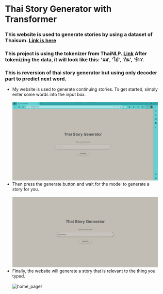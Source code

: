 # Thai Story Generator with Transformer
### This website is used to generate stories by using a dataset of Thaisum. [Link is here](https://huggingface.co/datasets/thaisum)
### This project is using the tokenizer from ThaiNLP. [Link](https://pythainlp.github.io/projects/) After tokenizing the data, it will look like this: 'ผม', 'ไป', 'กิน', 'ข้าว'.
### This is reversion of thai story generator but using only decoder part to predict next word.
* My website is used to generate continuing stories. To get started, simply enter some words into the input box.<br> <br>
![home_page!](https://github.com/Nutdanai1221/NLP/blob/master/Assignment/Thai_Story_generator/figure/home.png)
* Then press the generate button and wait for the model to generate a story for you.<br> <br>
![home_page!](https://github.com/Nutdanai1221/NLP/blob/master/Assignment/Thai_Story_with_Transformer/figure/1_tran.png)
* Finally, the website will generate a story that is relevant to the thing you typed. <br> <br>
![home_page!](https://github.com/Nutdanai1221/NLP/blob/master/Assignment/Thai_Story_with_Transformer/figure/2_tran.png)
